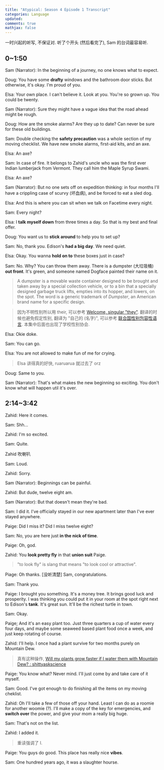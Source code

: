 ```yaml
---
title: "Atypical: Season 4 Episode 1 Transcript"
categories: Language
updated: 
comments: true
mathjax: false
---
```


一时兴起的听写, 不保证对. 听了个开头 (然后看完了), Sam 的台词最容易听.

<!-- more -->

## 0~1:50

Sam (Narrator): In the beginning of a journey, no one knows what to expect.

Doug: You have some **drafty** windows and the bathroom door sticks. But otherwise, it's okay. I'm proud of you.

Elsa: Your own place. I can't believe it. Look at you. You're so grown up. You could be twenty.

Sam (Narrator): Sure they might have a vague idea that the road ahead might be rough. 

Doug: How are the smoke alarms? Are they up to date? Can never be sure for these old buildings.

Sam: Double checking the **safety precaution** was a whole section of my moving checklist. We have new smoke alarms, first-aid kits, and an axe.

Elsa: An axe?

Sam: In case of fire. It belongs to Zahid's uncle who was the first ever Indian lumberjack from Vermont. They call him the Maple Syrup Swami.

Elsa: An axe?

Sam (Narrator): But no one sets off on expedition thinking: in four months I'll have a crippling case of scurvy (坏血病), and be forced to eat a sled dog.

Elsa: And this is where you can sit when we talk on Facetime every night.

Sam: Every night?

Elsa: I **talk myself down** from three times a day. So that is my best and final offer.

Doug: You want us to **stick around** to help you to set up?

Sam: No, thank you. Edison's **had a big day**. We need quiet.

Elsa: Okay. You wanna **hold on to** these boxes just in case?

Sam: No. Why? You can throw them away. There is a dumpster (大垃圾桶) **out front**. It's green, and someone named Dogface painted their name on it.

> A dumpster is a movable waste container designed to be brought and taken away by a special collection vehicle, or to a bin that a specially designed garbage truck lifts, empties into its hopper, and lowers, on the spot. The word is a generic trademark of *Dumpster*, an American brand name for a specific design.

> 因为不明性别所以用 their, 可以参考 [Welcome, singular "they"](https://apastyle.apa.org/blog/singular-they). 翻译的时候也避免假定性别, 翻译为 "自己的 (名字)", 可以参考 [联合国性别包容性语言](https://www.un.org/zh/gender-inclusive-language/guidelines.shtml). 本集中后面也出现了学校性别协会.

Elsa: Okie doke.

Sam: You can go.

Elsa: You are not allowed to make fun of me for crying.

> Elsa 讲得真的好快, ruaruarua 就过去了 orz

Doug: Same to you.

Sam (Narrator): That's what makes the new beginning so exciting. You don't know what will happen util it's over.

## 2:14~3:42

Zahid: Here it comes.

Sam: Shh...

Zahid: I'm so excited.

Sam: Quite. 

Zahid 吹喇叭

Sam: Loud.

Zahid: Sorry.

Sam (Narrator): Beginnings can be painful.

Zahid: But dude, twelve eight am. 

Sam (Narrator): But that doesn't mean they're bad.

Sam: I did it. I've officially stayed in our new apartment later than I've ever stayed anywhere.

Paige: Did I miss it? Did I miss twelve eight?

Sam: No, you are here just **in the nick of time**.

Paige: Oh, god.

Zahid: You **look pretty fly** in that **union suit** Paige.

> "to look fly" is slang that means "to look cool or attractive".

Piage: Oh thanks. [没听清楚] Sam, congratulations.

Sam: Thank you.

Paige: I brought you something. It's a money tree. It brings good luck and prosperity. I was thinking you could put it in your room at the spot right next to Edison's **tank**. It's great sun. It'll be the richest turtle in town.

Sam: Okay.

Paige; And it's an easy plant too. Just three quarters a cup of water every four days, and maybe some seaweed based plant food once a week, and just keep rotating of course.

Zahid: I'll help. I once had a plant survive for two months purely on Mountain Dew.

> 真有这种操作, [Will my plants grow faster if I water them with Mountain Dew? : shittyaskscience](https://www.reddit.com/r/shittyaskscience/comments/71re6t/will_my_plants_grow_faster_if_i_water_them_with/)

Paige: You know what? Never mind. I'll just come by and take care of it myself.

Sam: Good. I've got enough to do finishing all the items on my moving cheklist.

Zahid: Oh I'll take a few of those off your hand. Least I can do as a roomie for another woomie (?). I'll make a copy of the key for emergencies, and **switch over** the power, and give your mom a really big huge.

Sam: That's not on the list.

Zahid: I added it.

> 重读强调了 I.

Paige: You guys do good. This place has really nice **vibes**.

Sam: One hundred years ago, it was a slaughter hourse.
